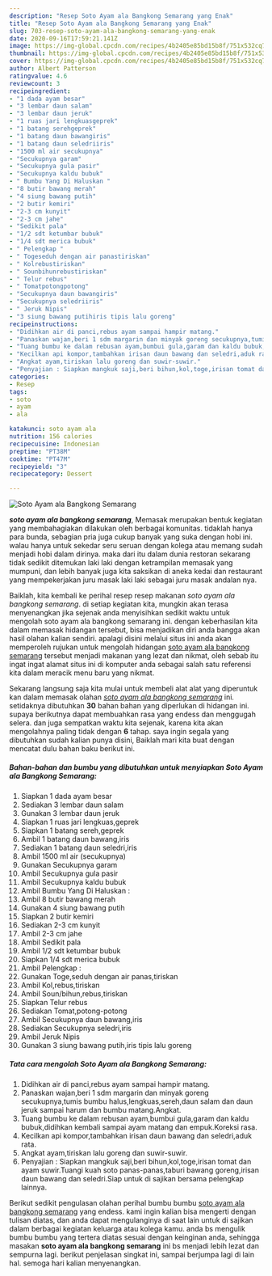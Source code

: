 ```yaml
---
description: "Resep Soto Ayam ala Bangkong Semarang yang Enak"
title: "Resep Soto Ayam ala Bangkong Semarang yang Enak"
slug: 703-resep-soto-ayam-ala-bangkong-semarang-yang-enak
date: 2020-09-16T17:59:21.141Z
image: https://img-global.cpcdn.com/recipes/4b2405e85bd15b8f/751x532cq70/soto-ayam-ala-bangkong-semarang-foto-resep-utama.jpg
thumbnail: https://img-global.cpcdn.com/recipes/4b2405e85bd15b8f/751x532cq70/soto-ayam-ala-bangkong-semarang-foto-resep-utama.jpg
cover: https://img-global.cpcdn.com/recipes/4b2405e85bd15b8f/751x532cq70/soto-ayam-ala-bangkong-semarang-foto-resep-utama.jpg
author: Albert Patterson
ratingvalue: 4.6
reviewcount: 3
recipeingredient:
- "1 dada ayam besar"
- "3 lembar daun salam"
- "3 lembar daun jeruk"
- "1 ruas jari lengkuasgeprek"
- "1 batang serehgeprek"
- "1 batang daun bawangiris"
- "1 batang daun seledriiris"
- "1500 ml air secukupnya"
- "Secukupnya garam"
- "Secukupnya gula pasir"
- "Secukupnya kaldu bubuk"
- " Bumbu Yang Di Haluskan "
- "8 butir bawang merah"
- "4 siung bawang putih"
- "2 butir kemiri"
- "2-3 cm kunyit"
- "2-3 cm jahe"
- "Sedikit pala"
- "1/2 sdt ketumbar bubuk"
- "1/4 sdt merica bubuk"
- " Pelengkap "
- " Togeseduh dengan air panastiriskan"
- " Kolrebustiriskan"
- " Sounbihunrebustiriskan"
- " Telur rebus"
- " Tomatpotongpotong"
- "Secukupnya daun bawangiris"
- "Secukupnya seledriiris"
- " Jeruk Nipis"
- "3 siung bawang putihiris tipis lalu goreng"
recipeinstructions:
- "Didihkan air di panci,rebus ayam sampai hampir matang."
- "Panaskan wajan,beri 1 sdm margarin dan minyak goreng secukupnya,tumis bumbu halus,lengkuas,sereh,daun salam dan daun jeruk sampai harum dan bumbu matang.Angkat."
- "Tuang bumbu ke dalam rebusan ayam,bumbui gula,garam dan kaldu bubuk,didihkan kembali sampai ayam matang dan empuk.Koreksi rasa."
- "Kecilkan api kompor,tambahkan irisan daun bawang dan seledri,aduk rata."
- "Angkat ayam,tiriskan lalu goreng dan suwir-suwir."
- "Penyajian : Siapkan mangkuk saji,beri bihun,kol,toge,irisan tomat dan ayam suwir.Tuangi kuah soto panas-panas,taburi bawang goreng,irisan daun bawang dan seledri.Siap untuk di sajikan bersama pelengkap lainnya."
categories:
- Resep
tags:
- soto
- ayam
- ala

katakunci: soto ayam ala 
nutrition: 156 calories
recipecuisine: Indonesian
preptime: "PT38M"
cooktime: "PT47M"
recipeyield: "3"
recipecategory: Dessert

---
```



![Soto Ayam ala Bangkong Semarang](https://img-global.cpcdn.com/recipes/4b2405e85bd15b8f/751x532cq70/soto-ayam-ala-bangkong-semarang-foto-resep-utama.jpg)

<b><i>soto ayam ala bangkong semarang</i></b>, Memasak merupakan bentuk kegiatan yang membahagiakan dilakukan oleh berbagai komunitas. tidaklah hanya para bunda, sebagian pria juga cukup banyak yang suka dengan hobi ini. walau hanya untuk sekedar seru seruan dengan kolega atau memang sudah menjadi hobi dalam dirinya. maka dari itu dalam dunia restoran sekarang tidak sedikit ditemukan laki laki dengan ketrampilan memasak yang mumpuni, dan lebih banyak juga kita saksikan di aneka kedai dan restaurant yang mempekerjakan juru masak laki laki sebagai juru masak andalan nya.



Baiklah, kita kembali ke perihal resep resep makanan <i>soto ayam ala bangkong semarang</i>. di setiap kegiatan kita, mungkin akan terasa menyenangkan jika sejenak anda menyisihkan sedikit waktu untuk mengolah soto ayam ala bangkong semarang ini. dengan keberhasilan kita dalam memasak hidangan tersebut, bisa menjadikan diri anda bangga akan hasil olahan kalian sendiri. apalagi disini melalui situs ini anda akan memperoleh rujukan untuk mengolah hidangan <u>soto ayam ala bangkong semarang</u> tersebut menjadi makanan yang lezat dan nikmat, oleh sebab itu ingat ingat alamat situs ini di komputer anda sebagai salah satu referensi kita dalam meracik menu baru yang nikmat.


Sekarang langsung saja kita mulai untuk membeli alat alat yang diperuntuk kan dalam memasak olahan <u><i>soto ayam ala bangkong semarang</i></u> ini. setidaknya dibutuhkan <b>30</b> bahan bahan yang diperlukan di hidangan ini. supaya berikutnya dapat membuahkan rasa yang endess dan menggugah selera. dan juga sempatkan waktu kita sejenak, karena kita akan mengolahnya paling tidak dengan <b>6</b> tahap. saya ingin segala yang dibutuhkan sudah kalian punya disini, Baiklah mari kita buat dengan mencatat dulu bahan baku berikut ini.

<!--inarticleads1-->

##### Bahan-bahan dan bumbu yang dibutuhkan untuk menyiapkan Soto Ayam ala Bangkong Semarang:

1. Siapkan 1 dada ayam besar
1. Sediakan 3 lembar daun salam
1. Gunakan 3 lembar daun jeruk
1. Siapkan 1 ruas jari lengkuas,geprek
1. Siapkan 1 batang sereh,geprek
1. Ambil 1 batang daun bawang,iris
1. Sediakan 1 batang daun seledri,iris
1. Ambil 1500 ml air (secukupnya)
1. Gunakan Secukupnya garam
1. Ambil Secukupnya gula pasir
1. Ambil Secukupnya kaldu bubuk
1. Ambil  Bumbu Yang Di Haluskan :
1. Ambil 8 butir bawang merah
1. Gunakan 4 siung bawang putih
1. Siapkan 2 butir kemiri
1. Sediakan 2-3 cm kunyit
1. Ambil 2-3 cm jahe
1. Ambil Sedikit pala
1. Ambil 1/2 sdt ketumbar bubuk
1. Siapkan 1/4 sdt merica bubuk
1. Ambil  Pelengkap :
1. Gunakan  Toge,seduh dengan air panas,tiriskan
1. Ambil  Kol,rebus,tiriskan
1. Ambil  Soun/bihun,rebus,tiriskan
1. Siapkan  Telur rebus
1. Sediakan  Tomat,potong-potong
1. Ambil Secukupnya daun bawang,iris
1. Sediakan Secukupnya seledri,iris
1. Ambil  Jeruk Nipis
1. Gunakan 3 siung bawang putih,iris tipis lalu goreng




<!--inarticleads2-->

##### Tata cara mengolah Soto Ayam ala Bangkong Semarang:

1. Didihkan air di panci,rebus ayam sampai hampir matang.
1. Panaskan wajan,beri 1 sdm margarin dan minyak goreng secukupnya,tumis bumbu halus,lengkuas,sereh,daun salam dan daun jeruk sampai harum dan bumbu matang.Angkat.
1. Tuang bumbu ke dalam rebusan ayam,bumbui gula,garam dan kaldu bubuk,didihkan kembali sampai ayam matang dan empuk.Koreksi rasa.
1. Kecilkan api kompor,tambahkan irisan daun bawang dan seledri,aduk rata.
1. Angkat ayam,tiriskan lalu goreng dan suwir-suwir.
1. Penyajian : Siapkan mangkuk saji,beri bihun,kol,toge,irisan tomat dan ayam suwir.Tuangi kuah soto panas-panas,taburi bawang goreng,irisan daun bawang dan seledri.Siap untuk di sajikan bersama pelengkap lainnya.




Berikut sedikit pengulasan olahan perihal bumbu bumbu <u>soto ayam ala bangkong semarang</u> yang endess. kami ingin kalian bisa mengerti dengan tulisan diatas, dan anda dapat mengulanginya di saat lain untuk di sajikan dalam berbagai kegiatan keluarga atau kolega kamu. anda bs mengulik bumbu bumbu yang tertera diatas sesuai dengan keinginan anda, sehingga masakan <b>soto ayam ala bangkong semarang</b> ini bs menjadi lebih lezat dan sempurna lagi. berikut penjelasan singkat ini, sampai berjumpa lagi di lain hal. semoga hari kalian menyenangkan.
